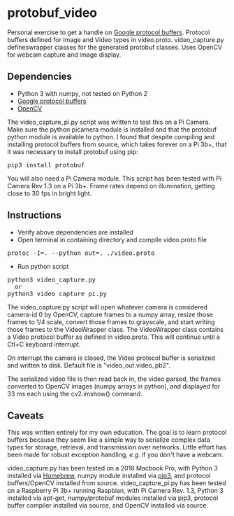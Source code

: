 # protobuf_video

Personal exercise to get a handle on [Google protocol buffers](https://developers.google.com/protocol-buffers/). Protocol buffers defined for Image and Video types in video.proto. video_capture.py defineswrapper classes for the generated protobuf classes. Uses OpenCV for webcam capture and image display.

## Dependencies

* Python 3 with numpy, not tested on Python 2
* [Google protocol
buffers](https://developers.google.com/protocol-buffers/)
* [OpenCV](https://github.com/opencv/opencv.git)

The video_capture_pi.py script was written to test this on a Pi Camera. Make sure the python picamera module is installed and that the protobuf python module is available to python. I found that despite compiling and installing protocol buffers from source, which takes forever on a Pi 3b+, that it was necessary to install protobuf using pip:
<pre>
pip3 install protobuf
</pre>

You will also need a Pi Camera module. This script has been tested with Pi Camera Rev 1.3 on a Pi 3b+. Frame rates depend on illumination, getting close to 30 fps in bright light.

## Instructions

* Verify above dependencies are installed 
* Open terminal in containing directory and compile video.proto file
<pre>
protoc -I=. --python_out=. ./video.proto  
</pre>
* Run python script
<pre>
python3 video_capture.py  
  or  
python3 video_capture_pi.py
</pre>

The video_capture.py script will open whatever camera is considered camera-id 0 by OpenCV, capture frames to a numpy array, resize those frames to 1/4 scale, convert those frames to grayscale, and start writing those frames to the VideoWrapper class. The VideoWrapper class contains a Video protocol buffer as defined in  video.proto. This will continue until a Ctl+C keyboard interrupt.
 
On interrupt the camera is closed, the Video protocol buffer is serialized and written to disk. Default file is "video_out.video_pb2".
 
The serialized video file is then read back in, the video parsed, the frames converted to OpenCV images (numpy arrays in python), and displayed for 33 ms each using the cv2.imshow() command.
 
## Caveats
 
This was written entirely for my own education. The goal is to learn protocol buffers because they seem like a simple way to serialize complex data types for storage, retrieval, and transmission over networks. Little effort has been  made for robust exception handling, *e.g.* if you don't have a webcam. 

video_capture.py has been tested on a 2018 Macbook Pro, with Python 3 installed via [Homebrew](https://brew.sh/), numpy module  installed via [pip3](https://pip.pypa.io/en/stable/), and protocol buffers/OpenCV installed from source. 
video_capture_pi.py has been tested on a Raspberry Pi 3b+ running Raspbian, with Pi Camera Rev. 1.3, Python 3 installed via apt-get, numpy/protobuf modules installed via pip3, protocol buffer compiler installed via source, and OpenCV installed via source.
 
